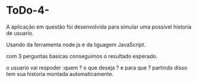 # ToDo-4-

A aplicação em questão foi desenvolvida para simular uma possivel historia de usuario.


Usando da ferramenta node.js e da liguagem JavaScript.


com 3 perguntas basicas conseguimos o resultado esperado.

o usuario vai respoder :quem ?
o que deseja ? 
e para que ? 
partindo disso tem sua historia montada automaticamente.

